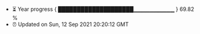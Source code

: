 - ⏳ Year progress { ████████████████████▁▁▁▁▁▁▁▁▁▁ } 69.82 %
- ⏰ Updated on Sun, 12 Sep 2021 20:20:12 GMT

